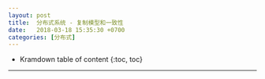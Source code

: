```yaml
---
layout: post
title:  分布式系统 - 复制模型和一致性
date:   2018-03-18 15:35:30 +0700
categories: [分布式]
---
```


* Kramdown table of content
{:toc, toc}

----------------

